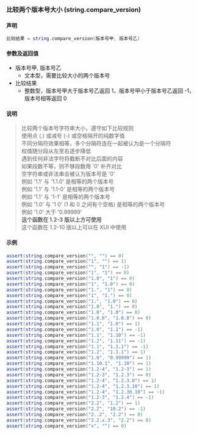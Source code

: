 ### 比较两个版本号大小 \(**string\.compare\_version**\)


#### 声明
```lua
比较结果 = string.compare_version(版本号甲, 版本号乙)
```


#### 参数及返回值
- 版本号甲, 版本号乙
    - 文本型，需要比较大小的两个版本号
- 比较结果
    - 整数型，版本号甲大于版本号乙返回 1，版本号甲小于版本号乙返回 \-1，版本号相等返回 0


#### 说明
> 比较两个版本号字符串大小，遵守如下比较规则  
> 使用点 \(\.\) 或减号 \(\-\) 或空格隔开的纯数字值  
> 不同分隔符效果相等，多个分隔符连在一起被认为是一个分隔符    
> 权值随分段从左至右逐步降低  
> 遇到任何非法字符将截断不对比后面的内容  
> 如果段数不等，则不够段数用 '0' 补齐对比  
> 空字符串或非法串会被认为版本号是 '0'  
> 例如 '1\.1' 与 '1\.1\.0' 是相等的两个版本号  
> 例如 '1\.1' 与 '1\.1\-0' 是相等的两个版本号  
> 例如 '1\.1' 与 '1\-1' 是相等的两个版本号  
> 例如 '1\.0' 与 '1 0' \(1 和 0 之间有个空格\) 是相等的两个版本号  
> 例如 '1\.0' 大于 '0\.99999'  
> **这个函数在 1\.2\-3 版以上方可使用**  
> 这个函数在 1\.2\-10 版以上可以在 XUI 中使用  


#### 示例
```lua
assert(string.compare_version("", "") == 0)
assert(string.compare_version("1", "") == 1)
assert(string.compare_version("", "1") == -1)
assert(string.compare_version("1", "1") == 0)
assert(string.compare_version("1.0", "1") == 0)
assert(string.compare_version("1", "1.0") == 0)
assert(string.compare_version("1.", "1") == 0)
assert(string.compare_version("1", "1.") == 0)
assert(string.compare_version("1.", "1.0") == 0)
assert(string.compare_version("1.0", "1.") == 0)
assert(string.compare_version("1.0", "1.0") == 0)
assert(string.compare_version("1.0.0", "1.0.0") == 0)
assert(string.compare_version("1.1", "1.0") == 1)
assert(string.compare_version("1.0", "1.1") == -1)
assert(string.compare_version("1.1", "1.10") == -1)
assert(string.compare_version("1.2", "1.11") == -1)
assert(string.compare_version("1.1", "1.1.1") == -1)
assert(string.compare_version("1.2", "1.1.1") == 1)
assert(string.compare_version("1.0", "0.99999") == 1)
assert(string.compare_version("1.10.1", "1.10") == 1)
assert(string.compare_version("1.2-4", "1.2-3") == 1)
assert(string.compare_version("1.2-3", "1.2.3") == 0)
assert(string.compare_version("1.2-4", "1.2.3.0") == 1)
assert(string.compare_version("1.2-4", "1.2.3.10") == 1)
assert(string.compare_version("1.2-4", "1.2.30.10") == -1)
assert(string.compare_version("1.2-3", "1.2.4") == -1)
assert(string.compare_version("2.2", "1.2") == 1)
assert(string.compare_version("2.2", "10.2") == -1)
assert(string.compare_version("2..2", "2.2") == 0)
assert(string.compare_version("2.2.x.3", "2.2") == 0)
assert(string.compare_version("x", "") == 0)
```